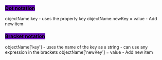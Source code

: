 
<h3><mark style="background: #650BB3;">Dot notation</mark></h3>
objectName.key - uses the property key
objectName.newKey = value - Add new item

<h3><mark style="background: #650BB3;">Bracket notation</mark></h3>
objectName['key'] - uses the name of the key as a string - can use any expression in the brackets
objectName['newKey'] = value - Add new item
